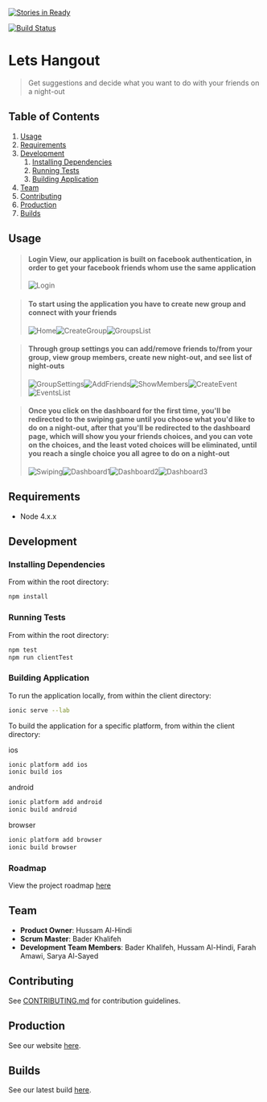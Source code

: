 [![Stories in Ready](https://badge.waffle.io/tech-crunch/lets-hangout.png?label=ready&title=Ready)](https://waffle.io/tech-crunch/lets-hangout)

[![Build Status](https://travis-ci.org/tech-crunch/lets-hangout.svg?branch=master)](https://travis-ci.org/tech-crunch/lets-hangout)

# Lets Hangout

> Get suggestions and decide what you want to do with your friends on a night-out

## Table of Contents

1. [Usage](#Usage)
1. [Requirements](#requirements)
1. [Development](#development)
    1. [Installing Dependencies](#installing-dependencies)
    1. [Running Tests](#running-tests)
    1. [Building Application](#building-application)
1. [Team](#team)
1. [Contributing](#contributing)
1. [Production](#production)
1. [Builds](#builds)

## Usage

>  #### Login View, our application is built on facebook authentication, in order to get your facebook friends whom use the same application
> ![Login](https://raw.githubusercontent.com/tech-crunch/lets-hangout/master/screenshots/login.jpg "Login Screen")

>  #### To start using the application you have to create new group and connect with your friends
> ![Home](https://raw.githubusercontent.com/tech-crunch/lets-hangout/master/screenshots/home.jpg "Home Screen")![CreateGroup](https://raw.githubusercontent.com/tech-crunch/lets-hangout/master/screenshots/createGroup.jpg "Create Group Screen")![GroupsList](https://raw.githubusercontent.com/tech-crunch/lets-hangout/master/screenshots/home2.jpg "Groups List Screen")

>  #### Through group settings you can add/remove friends to/from your group, view group members, create new night-out, and see list of night-outs
> ![GroupSettings](https://raw.githubusercontent.com/tech-crunch/lets-hangout/master/screenshots/groupHome1.jpg "Group Settings Screen")![AddFriends](https://raw.githubusercontent.com/tech-crunch/lets-hangout/master/screenshots/groupHome2.jpg "Add Friends Screen")![ShowMembers](https://raw.githubusercontent.com/tech-crunch/lets-hangout/master/screenshots/groupHome3.jpg "Show Members Screen")![CreateEvent](https://raw.githubusercontent.com/tech-crunch/lets-hangout/master/screenshots/groupHome4.jpg "Create Event Screen")![EventsList](https://raw.githubusercontent.com/tech-crunch/lets-hangout/master/screenshots/groupHome5.jpg "Events List Screen")

>  #### Once you click on the dashboard for the first time, you'll be redirected to the swiping game until you choose what you'd like to do on a night-out, after that you'll be redirected to the dashboard page, which will show you your friends choices, and you can vote on the choices, and the least voted choices will be eliminated, until you reach a single choice you all agree to do on a night-out
> ![Swiping](https://raw.githubusercontent.com/tech-crunch/lets-hangout/master/screenshots/swiping.jpg "Swiping Screen")![Dashboard1](https://raw.githubusercontent.com/tech-crunch/lets-hangout/master/screenshots/dashboard1.jpg "Dashboard1 Screen")![Dashboard2](https://raw.githubusercontent.com/tech-crunch/lets-hangout/master/screenshots/dashboard2.jpg "Dashboard2 Screen")![Dashboard3](https://raw.githubusercontent.com/tech-crunch/lets-hangout/master/screenshots/dashboard3.jpg "Dashboard3 Screen")


## Requirements

- Node 4.x.x

## Development

### Installing Dependencies

From within the root directory:

```sh
npm install
```

### Running Tests

From within the root directory:

```sh
npm test
npm run clientTest
```

### Building Application

To run the application locally, from within the client directory:

```sh
ionic serve --lab
```

To build the application for a specific platform, from within the client directory:

ios
```sh
ionic platform add ios
ionic build ios
```

android
```sh
ionic platform add android
ionic build android
```

browser
```sh
ionic platform add browser
ionic build browser
```

### Roadmap

View the project roadmap [here](https://waffle.io/tech-crunch/lets-hangout)

## Team

  - __Product Owner__: Hussam Al-Hindi
  - __Scrum Master__: Bader Khalifeh
  - __Development Team Members__: Bader Khalifeh, Hussam Al-Hindi, Farah Amawi, Sarya Al-Sayed

## Contributing

See [CONTRIBUTING.md](CONTRIBUTING.md) for contribution guidelines.

## Production

See our website [here](https://letsshangout.herokuapp.com/#/).

## Builds

See our latest build [here](https://travis-ci.org/tech-crunch/lets-hangout).

